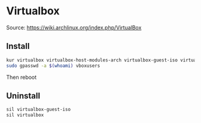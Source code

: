 # Virtualbox

Source: https://wiki.archlinux.org/index.php/VirtualBox

## Install

```sh
kur virtualbox virtualbox-host-modules-arch virtualbox-guest-iso virtualbox-ext-oracle
sudo gpasswd -a $(whoami) vboxusers
```

Then reboot

## Uninstall
```sh
sil virtualbox-guest-iso
sil virtualbox
```
